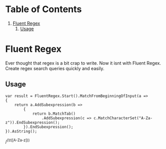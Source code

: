 
# Table of Contents

1.  [Fluent Regex](#org4926393)
    1.  [Usage](#orgc24211e)



<a id="org4926393"></a>

# Fluent Regex

Ever thought that regex is a bit crap to write. Now it isnt with Fluent Regex.
Create regex search queries quickly and easily.


<a id="orgc24211e"></a>

## Usage

    var result = FluentRegex.Start().MatchFromBeginningOfInput(a =>
    {
        return a.AddSubexpression(b =>
            {
                return b.MatchTab()
                    .AddSubexpression(c => c.MatchCharacterSet("A-Za-z")).EndSubexpression();
            }).EndSubexpression();
    }).AsString();

/<sup>(\t([A-Za-z]))</sup>

